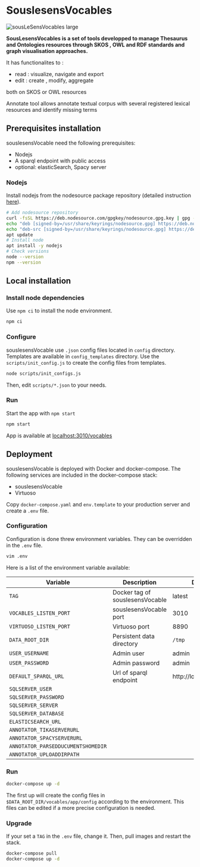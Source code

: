 # SouslesensVocables

![sousLeSensVocables large](https://user-images.githubusercontent.com/1880078/130787939-adf887d3-0054-4aa7-9867-0fbcd5bfc7a2.png)

**SousLesensVocables is a set of tools developped to manage Thesaurus and Ontologies resources through SKOS , OWL and RDF standards and graph visualisation approaches.**

It has functionalites to :
* read :  visualize, navigate and  export
* edit :  create , modify, aggregate
 
both  on  SKOS or OWL resources

Annotate tool allows annotate textual corpus with several registered lexical resources and identify missing terms


## Prerequisites installation

souslesensVocable need the following prerequisites:

* Nodejs
* A sparql endpoint with public access
* optional: elasticSearch, Spacy server

### Nodejs

Install nodejs from the nodesource package repository (detailed instruction [here](https://github.com/nodesource/distributions/blob/master/README.md#manual-installation)).


```bash
# Add nodesource repository
curl -fsSL https://deb.nodesource.com/gpgkey/nodesource.gpg.key | gpg --dearmor > /usr/share/keyrings/nodesource.gpg
echo "deb [signed-by=/usr/share/keyrings/nodesource.gpg] https://deb.nodesource.com/node_16.x buster main" > /etc/apt/sources.list.d/nodesource.list
echo "deb-src [signed-by=/usr/share/keyrings/nodesource.gpg] https://deb.nodesource.com/node_16.x buster main" >> /etc/apt/sources.list.d/nodesource.list
apt update
# Install node
apt install -y nodejs
# Check versions
node --version
npm --version
```

## Local installation


### Install node dependencies

Use `npm ci` to install the node environment.


```bash
npm ci
```

### Configure

souslesensVocable use `.json` config files located in `config` directory. Templates are available in `config_templates` directory. Use the  `scripts/init_config.js` to create the config files from templates.


```bash
node scripts/init_configs.js
```

Then, edit `scripts/*.json` to your needs.


### Run

Start the app with `npm start`


```bash
npm start
```

App is available at [localhost:3010/vocables](http://localhost:3010/vocables)


## Deployment

souslesensVocable is deployed with Docker and docker-compose. The following services are included in the docker-compose stack:

- souslesensVocable
- Virtuoso

Copy `docker-compose.yaml` and `env.template` to your production server and create a `.env` file.


### Configuration


Configuration is done threw environment variables. They can be overridden in the `.env` file.

```bash
vim .env
```

Here is a list of the environment variable available:

|Variable|Description|Default|
|---|---|---|
|`TAG`|Docker tag of souslesensVocable|latest|
|`VOCABLES_LISTEN_PORT`|souslesensVocable port|3010|
|`VIRTUOSO_LISTEN_PORT`|Virtuoso port|8890|
|`DATA_ROOT_DIR`|Persistent data directory|`/tmp`|
|`USER_USERNAME`|Admin user|admin|
|`USER_PASSWORD`|Admin password|admin|
|`DEFAULT_SPARQL_URL`|Url of sparql endpoint|http://localhost:8890|
|`SQLSERVER_USER`|||
|`SQLSERVER_PASSWORD`|||
|`SQLSERVER_SERVER`|||
|`SQLSERVER_DATABASE`|||
|`ELASTICSEARCH_URL`|||
|`ANNOTATOR_TIKASERVERURL`|||
|`ANNOTATOR_SPACYSERVERURL`|||
|`ANNOTATOR_PARSEDDUCUMENTSHOMEDIR`|||
|`ANNOTATOR_UPLOADDIRPATH`|||

### Run

```bash
docker-compose up -d
```

The first up will create the config files in `$DATA_ROOT_DIR/vocables/app/config` according to the environment. This files can be edited if a more precise configuration is needed.


### Upgrade


If your set a `TAG` in the `.env` file, change it. Then, pull images and restart the stack.


```bash
docker-compose pull
docker-compose up -d
```
